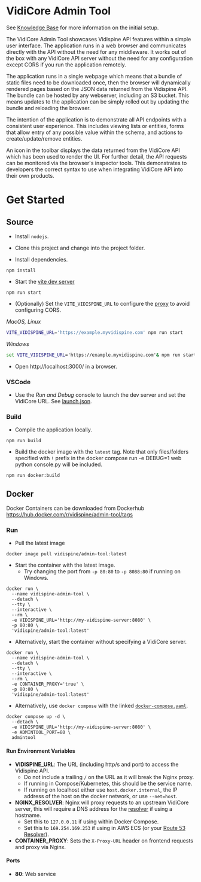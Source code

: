 # VidiCore Admin Tool

See [Knowledge Base](https://support.vidispine.com/space/CKB/2249949244/VidiCore+Admin+Tool) for more information on the initial setup.

The VidiCore Admin Tool showcases Vidispine API features within a simple user interface.  The application runs in a web browser and communicates directly with the API without the need for any middleware.  It works out of the box with any VidiCore API server without the need for any configuration except CORS if you run the application remotely.

The application runs in a single webpage which means that a bundle of static files need to be downloaded once, then the browser will dynamically rendered pages based on the JSON data returned from the Vidispine API.  The bundle can be hosted by any webserver, including an S3 bucket.  This means updates to the application can be simply rolled out by updating the bundle and reloading the browser.

The intention of the application is to demonstrate all API endpoints with a consistent user experience. This includes viewing lists or entities, forms that allow entry of any possible value within the schema, and actions to create/update/remove entities.

An icon in the toolbar displays the data returned from the VidiCore API which has been used to render the UI.  For further detail, the API requests can be monitored via the browser's inspector tools.  This demonstrates to developers the correct syntax to use when integrating VidiCore API into their own products.


# Get Started

## Source

* Install `nodejs`.

* Clone this project and change into the project folder.

* Install dependencies.
```
npm install
```

* Start the [vite dev server](https://vitejs.dev/guide/cli.html#dev-server)
```
npm run start
```

* (Optionally) Set the `VITE_VIDISPINE_URL` to configure the [proxy](https://vitejs.dev/config/server-options.html#server-proxy) to avoid configuring CORS.

_MacOS, Linux_
```bash
VITE_VIDISPINE_URL='https://example.myvidispine.com' npm run start
```

_Windows_
```cmd
set VITE_VIDISPINE_URL='https://example.myvidispine.com'& npm run start
```

* Open http://localhost:3000/ in a browser.

### VSCode

* Use the _Run and Debug_ console to launch the dev server and set the VidiCore URL. See [launch.json](.vscode/launch.json).

### Build

* Compile the application locally.
```
npm run build
```

* Build the docker image with the `latest` tag.
Note that only files/folders specified with `!` prefix in the docker compose run -e DEBUG=1 web python console.py will be included.
```
npm run docker:build
```
## Docker

Docker Containers can be downloaded from Dockerhub https://hub.docker.com/r/vidispine/admin-tool/tags

### Run

* Pull the latest image
```
docker image pull vidispine/admin-tool:latest
```

* Start the container with the latest image.
  - Try changing the port from `-p 80:80` to `-p 8088:80` if running on Windows. 
```
docker run \
  --name vidispine-admin-tool \
  --detach \
  --tty \
  --interactive \
  --rm \
  -e VIDISPINE_URL='http://my-vidispine-server:8080' \
  -p 80:80 \
  'vidispine/admin-tool:latest'
``` 

* Alternatively, start the container without specifying a VidiCore server.
```
docker run \
  --name vidispine-admin-tool \
  --detach \
  --tty \
  --interactive \
  --rm \
  -e CONTAINER_PROXY='true' \
  -p 80:80 \
  'vidispine/admin-tool:latest'
``` 

* Alternatively, use `docker compose` with the linked [`docker-compose.yaml`](./docker-compose.yaml).
```
docker compose up -d \
  --detach \
  -e VIDISPINE_URL='http://my-vidispine-server:8080' \
  -e ADMINTOOL_PORT=80 \
  admintool
```

#### Run Environment Variables

* **VIDISPINE_URL**: The URL (including http/s and port) to access the Vidispine API.
  - Do not include a trailing `/` on the URL as it will break the Nginx proxy.
  - If running in Compose/Kubernetes, this should be the service name.
  - If running on localhost either use `host.docker.internal`, the IP address of the host on the docker network, or use `--net=host`.
* **NGINX_RESOLVER**: Nginx will proxy requests to an upstream VidiCore server, this will require a DNS address for the [resolver](https://nginx.org/en/docs/http/ngx_http_core_module.html#resolver) if using a hostname.
  - Set this to `127.0.0.11` if using within Docker Compose.
  - Set this to `169.254.169.253` if using in AWS ECS (or your [Route 53 Resolver](https://docs.aws.amazon.com/vpc/latest/userguide/AmazonDNS-concepts.html#AmazonDNS)).
* **CONTAINER_PROXY**: Sets the `X-Proxy-URL` header on frontend requests and proxy via Nginx.

#### Ports

* **80**: Web service
